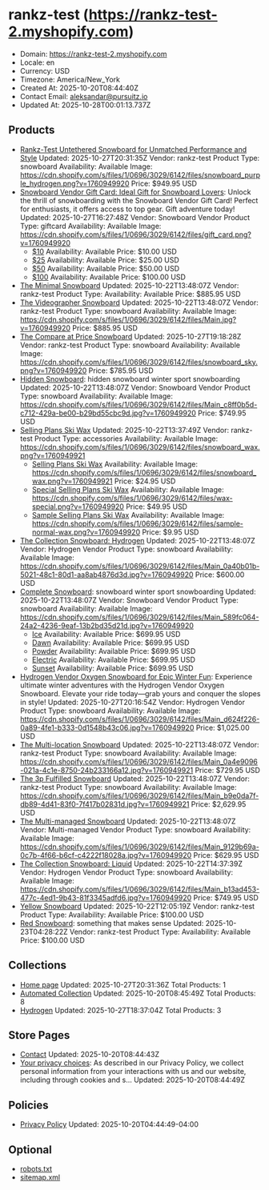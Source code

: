 # rankz-test (https://rankz-test-2.myshopify.com)

- Domain: https://rankz-test-2.myshopify.com
- Locale: en
- Currency: USD
- Timezone: America/New_York
- Created At: 2025-10-20T08:44:40Z
- Contact Email: aleksandar@pursuitz.io
- Updated At: 2025-10-28T00:01:13.737Z

## Products

- [Rankz-Test Untethered Snowboard for Unmatched Performance and Style](https://rankz-test-2.myshopify.com/products/the-inventory-not-tracked-snowboard)
  Updated: 2025-10-27T20:31:35Z
  Vendor: rankz-test
  Product Type: snowboard
  Availability: Available
  Image: https://cdn.shopify.com/s/files/1/0696/3029/6142/files/snowboard_purple_hydrogen.png?v=1760949920
  Price: $949.95 USD
- [Snowboard Vendor Gift Card: Ideal Gift for Snowboard Lovers](https://rankz-test-2.myshopify.com/products/gift-card): Unlock the thrill of snowboarding with the Snowboard Vendor Gift Card! Perfect for enthusiasts, it offers access to top gear. Gift adventure today!
  Updated: 2025-10-27T16:27:48Z
  Vendor: Snowboard Vendor
  Product Type: giftcard
  Availability: Available
  Image: https://cdn.shopify.com/s/files/1/0696/3029/6142/files/gift_card.png?v=1760949920
  - [$10](https://rankz-test-2.myshopify.com/products/gift-card?variant=43057184964686)
    Availability: Available
    Price: $10.00 USD
  - [$25](https://rankz-test-2.myshopify.com/products/gift-card?variant=43057184997454)
    Availability: Available
    Price: $25.00 USD
  - [$50](https://rankz-test-2.myshopify.com/products/gift-card?variant=43057185030222)
    Availability: Available
    Price: $50.00 USD
  - [$100](https://rankz-test-2.myshopify.com/products/gift-card?variant=43057185062990)
    Availability: Available
    Price: $100.00 USD
- [The Minimal Snowboard](https://rankz-test-2.myshopify.com/products/the-minimal-snowboard)
  Updated: 2025-10-22T13:48:07Z
  Vendor: rankz-test
  Product Type: 
  Availability: Available
  Price: $885.95 USD
- [The Videographer Snowboard](https://rankz-test-2.myshopify.com/products/the-videographer-snowboard)
  Updated: 2025-10-22T13:48:07Z
  Vendor: rankz-test
  Product Type: snowboard
  Availability: Available
  Image: https://cdn.shopify.com/s/files/1/0696/3029/6142/files/Main.jpg?v=1760949920
  Price: $885.95 USD
- [The Compare at Price Snowboard](https://rankz-test-2.myshopify.com/products/the-compare-at-price-snowboard)
  Updated: 2025-10-27T19:18:28Z
  Vendor: rankz-test
  Product Type: snowboard
  Availability: Available
  Image: https://cdn.shopify.com/s/files/1/0696/3029/6142/files/snowboard_sky.png?v=1760949920
  Price: $785.95 USD
- [Hidden Snowboard](https://rankz-test-2.myshopify.com/products/the-hidden-snowboard): hidden snowboard winter sport snowboarding
  Updated: 2025-10-22T13:48:07Z
  Vendor: Snowboard Vendor
  Product Type: snowboard
  Availability: Available
  Image: https://cdn.shopify.com/s/files/1/0696/3029/6142/files/Main_c8ff0b5d-c712-429a-be00-b29bd55cbc9d.jpg?v=1760949920
  Price: $749.95 USD
- [Selling Plans Ski Wax](https://rankz-test-2.myshopify.com/products/selling-plans-ski-wax)
  Updated: 2025-10-22T13:37:49Z
  Vendor: rankz-test
  Product Type: accessories
  Availability: Available
  Image: https://cdn.shopify.com/s/files/1/0696/3029/6142/files/snowboard_wax.png?v=1760949921
  - [Selling Plans Ski Wax](https://rankz-test-2.myshopify.com/products/selling-plans-ski-wax?variant=43057185292366)
    Availability: Available
    Image: https://cdn.shopify.com/s/files/1/0696/3029/6142/files/snowboard_wax.png?v=1760949921
    Price: $24.95 USD
  - [Special Selling Plans Ski Wax](https://rankz-test-2.myshopify.com/products/selling-plans-ski-wax?variant=43057185357902)
    Availability: Available
    Image: https://cdn.shopify.com/s/files/1/0696/3029/6142/files/wax-special.png?v=1760949920
    Price: $49.95 USD
  - [Sample Selling Plans Ski Wax](https://rankz-test-2.myshopify.com/products/selling-plans-ski-wax?variant=43057185390670)
    Availability: Available
    Image: https://cdn.shopify.com/s/files/1/0696/3029/6142/files/sample-normal-wax.png?v=1760949920
    Price: $9.95 USD
- [The Collection Snowboard: Hydrogen](https://rankz-test-2.myshopify.com/products/the-collection-snowboard-hydrogen)
  Updated: 2025-10-22T13:48:07Z
  Vendor: Hydrogen Vendor
  Product Type: snowboard
  Availability: Available
  Image: https://cdn.shopify.com/s/files/1/0696/3029/6142/files/Main_0a40b01b-5021-48c1-80d1-aa8ab4876d3d.jpg?v=1760949920
  Price: $600.00 USD
- [Complete Snowboard](https://rankz-test-2.myshopify.com/products/the-complete-snowboard): snowboard winter sport snowboarding
  Updated: 2025-10-22T13:48:07Z
  Vendor: Snowboard Vendor
  Product Type: snowboard
  Availability: Available
  Image: https://cdn.shopify.com/s/files/1/0696/3029/6142/files/Main_589fc064-24a2-4236-9eaf-13b2bd35d21d.jpg?v=1760949920
  - [Ice](https://rankz-test-2.myshopify.com/products/the-complete-snowboard?variant=43057185456206)
    Availability: Available
    Price: $699.95 USD
  - [Dawn](https://rankz-test-2.myshopify.com/products/the-complete-snowboard?variant=43057185488974)
    Availability: Available
    Price: $699.95 USD
  - [Powder](https://rankz-test-2.myshopify.com/products/the-complete-snowboard?variant=43057185521742)
    Availability: Available
    Price: $699.95 USD
  - [Electric](https://rankz-test-2.myshopify.com/products/the-complete-snowboard?variant=43057185554510)
    Availability: Available
    Price: $699.95 USD
  - [Sunset](https://rankz-test-2.myshopify.com/products/the-complete-snowboard?variant=43057185587278)
    Availability: Available
    Price: $699.95 USD
- [Hydrogen Vendor Oxygen Snowboard for Epic Winter Fun](https://rankz-test-2.myshopify.com/products/the-collection-snowboard-oxygen): Experience ultimate winter adventures with the Hydrogen Vendor Oxygen Snowboard. Elevate your ride today—grab yours and conquer the slopes in style!
  Updated: 2025-10-27T20:16:54Z
  Vendor: Hydrogen Vendor
  Product Type: snowboard
  Availability: Available
  Image: https://cdn.shopify.com/s/files/1/0696/3029/6142/files/Main_d624f226-0a89-4fe1-b333-0d1548b43c06.jpg?v=1760949920
  Price: $1,025.00 USD
- [The Multi-location Snowboard](https://rankz-test-2.myshopify.com/products/the-multi-location-snowboard)
  Updated: 2025-10-22T13:48:07Z
  Vendor: rankz-test
  Product Type: snowboard
  Availability: Available
  Image: https://cdn.shopify.com/s/files/1/0696/3029/6142/files/Main_0a4e9096-021a-4c1e-8750-24b233166a12.jpg?v=1760949921
  Price: $729.95 USD
- [The 3p Fulfilled Snowboard](https://rankz-test-2.myshopify.com/products/the-3p-fulfilled-snowboard)
  Updated: 2025-10-22T13:48:07Z
  Vendor: rankz-test
  Product Type: snowboard
  Availability: Available
  Image: https://cdn.shopify.com/s/files/1/0696/3029/6142/files/Main_b9e0da7f-db89-4d41-83f0-7f417b02831d.jpg?v=1760949921
  Price: $2,629.95 USD
- [The Multi-managed Snowboard](https://rankz-test-2.myshopify.com/products/the-multi-managed-snowboard)
  Updated: 2025-10-22T13:48:07Z
  Vendor: Multi-managed Vendor
  Product Type: snowboard
  Availability: Available
  Image: https://cdn.shopify.com/s/files/1/0696/3029/6142/files/Main_9129b69a-0c7b-4f66-b6cf-c4222f18028a.jpg?v=1760949920
  Price: $629.95 USD
- [The Collection Snowboard: Liquid](https://rankz-test-2.myshopify.com/products/the-collection-snowboard-liquid)
  Updated: 2025-10-22T14:37:39Z
  Vendor: Hydrogen Vendor
  Product Type: snowboard
  Availability: Available
  Image: https://cdn.shopify.com/s/files/1/0696/3029/6142/files/Main_b13ad453-477c-4ed1-9b43-81f3345adfd6.jpg?v=1760949920
  Price: $749.95 USD
- [Yellow Snowboard](https://rankz-test-2.myshopify.com/products/yellow-snowboard)
  Updated: 2025-10-22T12:05:19Z
  Vendor: rankz-test
  Product Type: 
  Availability: Available
  Price: $100.00 USD
- [Red Snowboard](https://rankz-test-2.myshopify.com/products/red-snowboard): something that makes sense
  Updated: 2025-10-23T04:28:22Z
  Vendor: rankz-test
  Product Type: 
  Availability: Available
  Price: $100.00 USD

## Collections

- [Home page](https://rankz-test-2.myshopify.com/collections/frontpage)
  Updated: 2025-10-27T20:31:36Z
  Total Products: 1
- [Automated Collection](https://rankz-test-2.myshopify.com/collections/automated-collection)
  Updated: 2025-10-20T08:45:49Z
  Total Products: 8
- [Hydrogen](https://rankz-test-2.myshopify.com/collections/hydrogen)
  Updated: 2025-10-27T18:37:04Z
  Total Products: 3

## Store Pages

- [Contact](https://rankz-test-2.myshopify.com/pages/contact)
  Updated: 2025-10-20T08:44:43Z
- [Your privacy choices](https://rankz-test-2.myshopify.com/pages/data-sharing-opt-out): As described in our Privacy Policy, we collect personal information from your interactions with us and our website, including through cookies and s...
  Updated: 2025-10-20T08:44:49Z

## Policies

- [Privacy Policy](https://rankz-test-2.myshopify.com/policies/privacy-policy)
  Updated: 2025-10-20T04:44:49-04:00

## Optional

- [robots.txt](https://rankz-test-2.myshopify.com/robots.txt)
- [sitemap.xml](https://rankz-test-2.myshopify.com/sitemap.xml)
